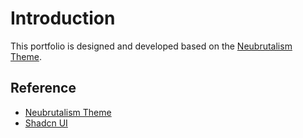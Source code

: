# Introduction

This portfolio is designed and developed based on the [Neubrutalism Theme](https://www.neobrutalism.dev/).

## Reference

- [Neubrutalism Theme](https://www.neobrutalism.dev/)
- [Shadcn UI](https://ui.shadcn.com/)
